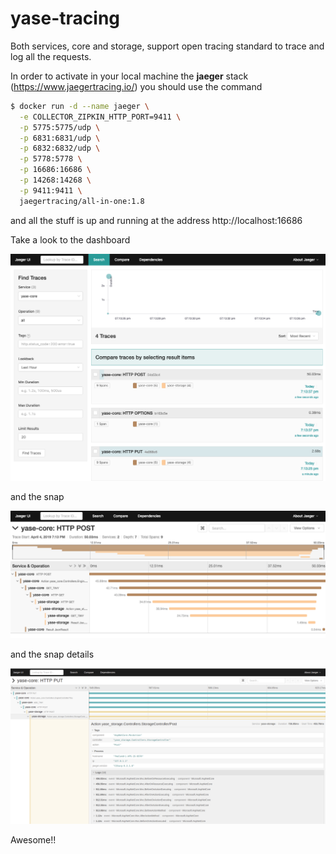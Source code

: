 # yase-tracing

Both services, core and storage, support open tracing standard to trace and log all the requests.

In order to activate in your local machine the **jaeger** stack (<https://www.jaegertracing.io/>) you should use the command

```bash
$ docker run -d --name jaeger \
  -e COLLECTOR_ZIPKIN_HTTP_PORT=9411 \
  -p 5775:5775/udp \
  -p 6831:6831/udp \
  -p 6832:6832/udp \
  -p 5778:5778 \
  -p 16686:16686 \
  -p 14268:14268 \
  -p 9411:9411 \
  jaegertracing/all-in-one:1.8
```

and all the stuff is up and running at the address http://localhost:16686



Take a look to the dashboard

![Dashboard](jaeger-dashboard.png)



and the snap

![Snap](jaeger-snap.png)

and the snap details

![Snap](jaeger-snap-details.png)

Awesome!!